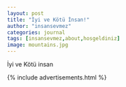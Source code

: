 ```yaml
---
layout: post
title: "İyi ve Kötü İnsan!"
author: "insansevmez"
categories: journal
tags: [insansevmez,about,hosgeldiniz]
image: mountains.jpg
---
```


İyi ve Kötü insan

{% include advertisements.html %}